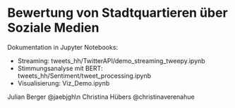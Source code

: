 # Bewertung von Stadtquartieren über Soziale Medien

Dokumentation in Jupyter Notebooks:
- Streaming: tweets_hh/TwitterAPI/demo_streaming_tweepy.ipynb
- Stimmungsanalyse mit BERT: tweets_hh/Sentiment/tweet_processing.ipynb 
- Visualisierung: Viz_Demo.ipynb 

Julian Berger @jaebjgh\n
Christina Hübers @christinaverenahue
